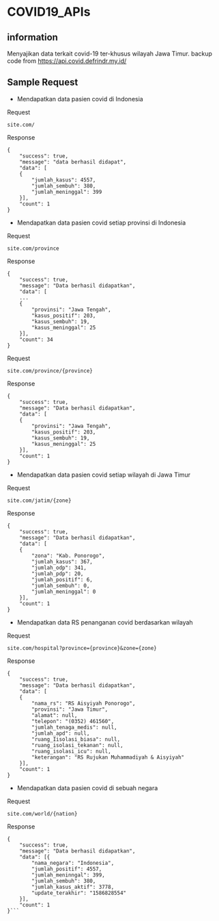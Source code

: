 # COVID19_APIs

## information
Menyajikan data terkait covid-19 ter-khusus wilayah Jawa Timur.
backup code from https://api.covid.defrindr.my.id/

## Sample Request

* Mendapatkan data pasien covid di Indonesia

Request
```
site.com/
```
Response
```
{
    "success": true,
    "message": "data berhasil didapat",
    "data": [
    {
        "jumlah_kasus": 4557,
        "jumlah_sembuh": 380,
        "jumlah_meninggal": 399
    }],
    "count": 1
}
```



* Mendapatkan data pasien covid setiap provinsi di Indonesia

Request
```
site.com/province
```
Response
```
{
    "success": true,
    "message": "Data berhasil didapatkan",
    "data": [
    ...
    {
        "provinsi": "Jawa Tengah",
        "kasus_positif": 203,
        "kasus_sembuh": 19,
        "kasus_meninggal": 25
    }],
    "count": 34
}

```

Request
```
site.com/province/{province}
```
Response
```
{
    "success": true,
    "message": "Data berhasil didapatkan",
    "data": [
    {
        "provinsi": "Jawa Tengah",
        "kasus_positif": 203,
        "kasus_sembuh": 19,
        "kasus_meninggal": 25
    }],
    "count": 1
}

```


* Mendapatkan data pasien covid setiap wilayah di Jawa Timur

Request
```
site.com/jatim/{zone}
```
Response
```
{
    "success": true,
    "message": "Data berhasil didapatkan",
    "data": [
    {
        "zona": "Kab. Ponorogo",
        "jumlah_kasus": 367,
        "jumlah_odp": 341,
        "jumlah_pdp": 20,
        "jumlah_positif": 6,
        "jumlah_sembuh": 0,
        "jumlah_meninggal": 0
    }],
    "count": 1
}
```




* Mendapatkan data RS penanganan covid berdasarkan wilayah

Request
```
site.com/hospital?province={province}&zone={zone}
```
Response
```
{
    "success": true,
    "message": "Data berhasil didapatkan",
    "data": [
    {
        "nama_rs": "RS Aisyiyah Ponorogo",
        "provinsi": "Jawa Timur",
        "alamat": null,
        "telepon": "(0352) 461560",
        "jumlah_tenaga_medis": null,
        "jumlah_apd": null,
        "ruang_Iisolasi_biasa": null,
        "ruang_isolasi_tekanan": null,
        "ruang_isolasi_icu": null,
        "keterangan": "RS Rujukan Muhammadiyah & Aisyiyah"
    }],
    "count": 1
}
```


* Mendapatkan data pasien covid di sebuah negara

Request
```
site.com/world/{nation}
```
Response
```
{
    "success": true,
    "message": "Data berhasil didapatkan",
    "data": [{
        "nama_negara": "Indonesia",
        "jumlah_positif": 4557,
        "jumlah_meninngal": 399,
        "jumlah_sembuh": 380,
        "jumlah_kasus_aktif": 3778,
        "update_terakhir": "1586828554"
    }],
    "count": 1
}```
